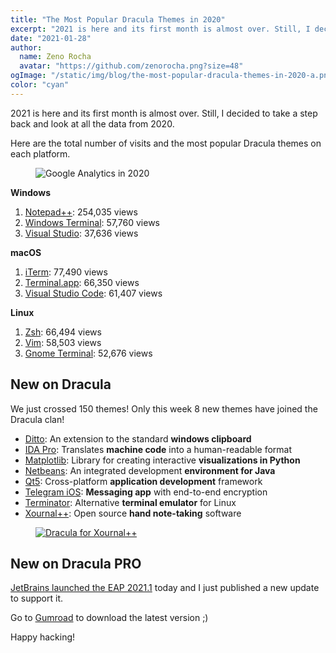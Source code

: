 ```yaml
---
title: "The Most Popular Dracula Themes in 2020"
excerpt: "2021 is here and its first month is almost over. Still, I decided to take a step back and look at all the data from 2020."
date: "2021-01-28"
author:
  name: Zeno Rocha
  avatar: "https://github.com/zenorocha.png?size=48"
ogImage: "/static/img/blog/the-most-popular-dracula-themes-in-2020-a.png"
color: "cyan"
---
```


2021 is here and its first month is almost over. Still, I decided to take a step back and look at all the data from 2020.

Here are the total number of visits and the most popular Dracula themes on each platform.

<figure>
  <img src="/static/img/blog/the-most-popular-dracula-themes-in-2020-a.png" alt="Google Analytics in 2020" />
</figure>

**Windows**
1. [Notepad++](/notepad-plus-plus): 254,035 views
2. [Windows Terminal](/windows-terminal): 57,760 views
3. [Visual Studio](/visual-studio): 37,636 views

**macOS**
1. [iTerm](/iterm): 77,490 views
2. [Terminal.app](/terminal): 66,350 views
3. [Visual Studio Code](/visual-studio-code): 61,407 views

**Linux**
1. [Zsh](/zsh): 66,494 views
2. [Vim](/vim): 58,503 views
3. [Gnome Terminal](/gnome-terminal): 52,676 views
 
## New on Dracula

We just crossed 150 themes! Only this week 8 new themes have joined the Dracula clan!

* [Ditto](/ditto): An extension to the standard **windows clipboard**
* [IDA Pro](/ida): Translates **machine code** into a human-readable format
* [Matplotlib](/matplotlib): Library for creating interactive **visualizations in Python**
* [Netbeans](/netbeans): An integrated development **environment for Java**
* [Qt5](/qt5): Cross-platform **application development** framework
* [Telegram iOS](/telegram-ios): **Messaging app** with end-to-end encryption
* [Terminator](/terminator): Alternative **terminal emulator** for Linux
* [Xournal++](/xournalpp): Open source **hand note-taking** software

<a href="/xournalpp">
  <figure>
    <img src="/static/img/blog/the-most-popular-dracula-themes-in-2020-b.png" alt="Dracula for Xournal++" />
  </figure>
</a>
 
## New on Dracula PRO

[JetBrains launched the EAP 2021.1](https://blog.jetbrains.com/idea/2021/01/intellij-idea-2021-1-eap-1/) today and I just published a new update to support it.

Go to [Gumroad](https://gumroad.com) to download the latest version ;)

Happy hacking!
